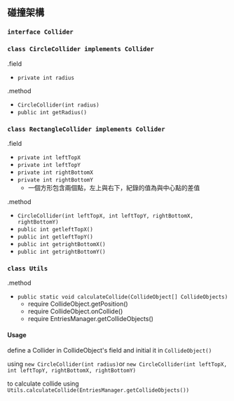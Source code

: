 ## 碰撞架構
### `interface Collider`

### `class CircleCollider implements Collider`

.field
- `private int radius`

.method
- `CircleCollider(int radius)`
- `public int getRadius()`

### `class RectangleCollider implements Collider`

.field
- `private int leftTopX`
- `private int leftTopY`
- `private int rightBottomX`
- `private int rightBottomY`
	- 一個方形包含兩個點，左上與右下，紀錄的值為與中心點的差值

.method
- `CircleCollider(int leftTopX, int leftTopY, rightBottomX, rightBottomY)`
- `public int getleftTopX()`
- `public int getleftTopY()`
- `public int getrightBottomX()`
- `public int getrightBottomY()`

### `class Utils`


.method
- `public static void calculateCollide(CollideObject[] CollideObjects)`
	- require CollideObject.getPosition()
	- require CollideObject.onCollide()
	- require EntriesManager.getCollideObjects()

#### Usage
define a Collider in CollideObject's field and initial it in `CollideObject()`

using `new CircleCollider(int radius)`or `new CircleCollider(int leftTopX, int leftTopY, rightBottomX, rightBottomY)`

to calculate collide using `Utils.calculateCollide(EntriesManager.getCollideObjects())`

